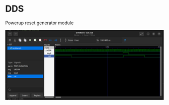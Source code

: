 # DDS

Powerup reset generator module

![dds](https://github.com/VitaSound/hdl-modules/blob/main/powerup_reset/test.png?raw=true)
